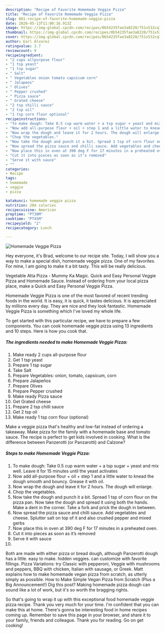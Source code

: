 ```yaml
---
description: "Recipe of Favorite Homemade Veggie Pizza"
title: "Recipe of Favorite Homemade Veggie Pizza"
slug: 881-recipe-of-favorite-homemade-veggie-pizza
date: 2020-05-13T11:00:16.913Z
image: https://img-global.cpcdn.com/recipes/0b54235fae3a8220/751x532cq70/homemade-veggie-pizza-recipe-main-photo.jpg
thumbnail: https://img-global.cpcdn.com/recipes/0b54235fae3a8220/751x532cq70/homemade-veggie-pizza-recipe-main-photo.jpg
cover: https://img-global.cpcdn.com/recipes/0b54235fae3a8220/751x532cq70/homemade-veggie-pizza-recipe-main-photo.jpg
author: Earl Alvarez
ratingvalue: 3.7
reviewcount: 9
recipeingredient:
- "2 cups allpurpose flour"
- "1 tsp yeast"
- "1 tsp sugar"
- " Salt"
- " Vegetables onion tomato capsicum corn"
- " Jalapeos"
- " Olives"
- " Pepper crushed"
- " Pizza sauce"
- " Grated cheese"
- "2 tsp chilli sauce"
- "2 tsp oil"
- "1 tsp corn flour optional"
recipeinstructions:
- "To make dough: Take 0.5 cup warm water + a tsp sugar + yeast and mix well. Leave it for 15 minutes until the yeast activates"
- "Now add all-purpose flour + oil + step 1 and a little water to knead the dough smooth and bouncy. Grease it with oil."
- "Now wrap the dough and leave it for 2 hours. The dough will enlarge."
- "Chop the vegetables."
- "Now take the dough and punch it a bit. Spread 1 tsp of corn flour on the pizza pan. Now take the dough and spread it using both the hands. Make a dent in the corner. Take a fork and prick the dough in between."
- "Now spread the pizza sauce and chilli sauce. Add vegetables and cheese. Splutter salt on top of it and also crushed pepper and mixed gerbs"
- "Now place this in oven at 390 deg F for 17 minutes in a preheated oven."
- "Cut it into pieces as soon as it’s removed"
- "Serve it with sauce"
- ""
categories:
- Recipe
tags:
- homemade
- veggie
- pizza

katakunci: homemade veggie pizza 
nutrition: 204 calories
recipecuisine: American
preptime: "PT30M"
cooktime: "PT45M"
recipeyield: "2"
recipecategory: Lunch

---
```



![Homemade Veggie Pizza](https://img-global.cpcdn.com/recipes/0b54235fae3a8220/751x532cq70/homemade-veggie-pizza-recipe-main-photo.jpg)

Hey everyone, it's Brad, welcome to our recipe site. Today, I will show you a way to make a special dish, homemade veggie pizza. One of my favorites. For mine, I am going to make it a bit tasty. This will be really delicious.

Vegetable Atta Pizza - Mummy Ka Magic. Quick and Easy Personal Veggie Pizza and Homemade Sauce. Instead of ordering from your local pizza place, make a Quick and Easy Personal Veggie Pizza.

Homemade Veggie Pizza is one of the most favored of recent trending foods in the world. It is easy, it is quick, it tastes delicious. It is appreciated by millions every day. They are nice and they look fantastic. Homemade Veggie Pizza is something which I've loved my whole life.


To get started with this particular recipe, we have to prepare a few components. You can cook homemade veggie pizza using 13 ingredients and 10 steps. Here is how you cook that.

<!--inarticleads1-->

##### The ingredients needed to make Homemade Veggie Pizza:

1. Make ready 2 cups all-purpose flour
1. Get 1 tsp yeast
1. Prepare 1 tsp sugar
1. Take  Salt
1. Prepare  Vegetables: onion, tomato, capsicum, corn
1. Prepare  Jalapeños
1. Prepare  Olives
1. Prepare  Pepper crushed
1. Make ready  Pizza sauce
1. Get  Grated cheese
1. Prepare 2 tsp chilli sauce
1. Get 2 tsp oil
1. Make ready 1 tsp corn flour (optional)


Make a veggie pizza that&#39;s healthy and low-fat instead of ordering a takeaway. Make pizza for the family with a homemade base and tomato sauce. The recipe is perfect to get kids involved in cooking. What is the difference between Panzerotti (or Panzarotti) and Calzone? 

<!--inarticleads2-->

##### Steps to make Homemade Veggie Pizza:

1. To make dough: Take 0.5 cup warm water + a tsp sugar + yeast and mix well. Leave it for 15 minutes until the yeast activates
1. Now add all-purpose flour + oil + step 1 and a little water to knead the dough smooth and bouncy. Grease it with oil.
1. Now wrap the dough and leave it for 2 hours. The dough will enlarge.
1. Chop the vegetables.
1. Now take the dough and punch it a bit. Spread 1 tsp of corn flour on the pizza pan. Now take the dough and spread it using both the hands. Make a dent in the corner. Take a fork and prick the dough in between.
1. Now spread the pizza sauce and chilli sauce. Add vegetables and cheese. Splutter salt on top of it and also crushed pepper and mixed gerbs
1. Now place this in oven at 390 deg F for 17 minutes in a preheated oven.
1. Cut it into pieces as soon as it’s removed
1. Serve it with sauce
1. 


Both are made with either pizza or bread dough, although Panzerotti dough has a little. easy to make. hidden veggies. can customize with favorite fillings. Pizza Variations: try Classic with pepperoni, Veggie with mushrooms and peppers, BBQ with chicken, Italian with sausage, or Greek. Matt explains how to make homemade vegan pizza from scratch, as utterly simply as possible. How to Make Simple Vegan Pizza from Scratch (Plus a Big Announcement!) Dig this post? Making homemade pizza dough can sound like a lot of work, but it&#39;s so worth the bragging rights. 

So that's going to wrap it up with this exceptional food homemade veggie pizza recipe. Thank you very much for your time. I'm confident that you can make this at home. There's gonna be interesting food in home recipes coming up. Remember to save this page in your browser, and share it to your family, friends and colleague. Thank you for reading. Go on get cooking!

